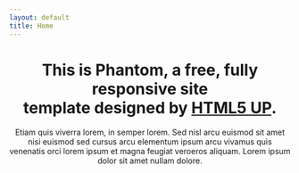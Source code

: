 ```yaml
---
layout: default
title: Home
---
```


<header>
<h1>This is Phantom, a free, fully responsive site<br />
template designed by <a href="http://html5up.net">HTML5 UP</a>.</h1>
<p>Etiam quis viverra lorem, in semper lorem. Sed nisl arcu euismod sit amet nisi euismod sed cursus arcu elementum ipsum arcu vivamus quis venenatis orci lorem ipsum et magna feugiat veroeros aliquam. Lorem ipsum dolor sit amet nullam dolore.</p>
</header>


